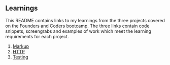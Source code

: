 ## Learnings

This README contains links to my learnings from the three projects covered on the Founders and Coders bootcamp. The three links contain code snippets, screengrabs and examples of work which meet the learning requirements for each project.

1. [Markup](/learnings/markup.md)
1. [HTTP](/learnings/http.md)
1. [Testing](/learnings/testing.md)
